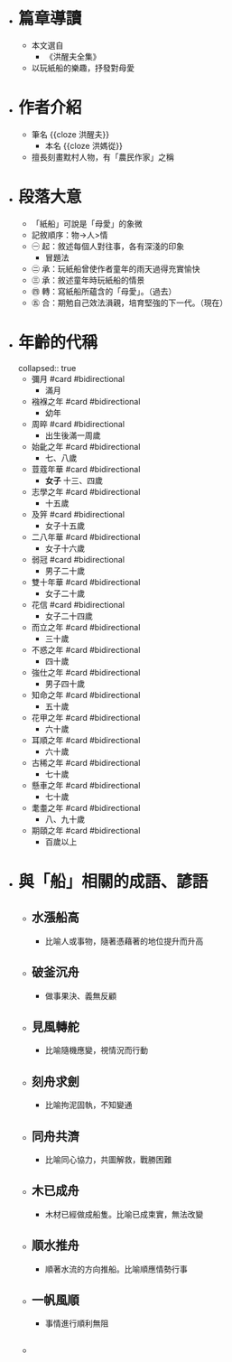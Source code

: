 - # 篇章導讀
	- 本文選自
		- 《洪醒夫全集》
	- 以玩紙船的樂趣，抒發對母愛
- # 作者介紹
	- 筆名 {{cloze 洪醒夫}}
		- 本名 {{cloze 洪媽從}}
	- 擅長刻畫黕村人物，有「農民作家」之稱
- # 段落大意
	- 「紙船」可說是「母愛」的象微
	- 記敘順序：物->人>情
	- ㊀ 起：敘述每個人對往事，各有深淺的印象
		- 冒題法
	- ㊁ 承：玩紙船曾使作者童年的雨天過得充實愉快
	- ㊂ 承：敘述童年時玩紙船的情景
	- ㊃ 轉：寫紙船所蘊含的「母愛」。（過去）
	- ㊄ 合：期勉自己效法溳親，培育堅強的下一代。（現在）
- # 年齡的代稱
  collapsed:: true
	- 彌月 #card #bidirectional
		- 滿月
	- 襁褓之年 #card #bidirectional
		- 幼年
	- 周晬 #card #bidirectional
		- 出生後滿一周歲
	- 始齔之年 #card #bidirectional
		- 七、八歲
	- 荳蔻年華 #card #bidirectional
		- **女子** 十三、四歲
	- 志學之年 #card #bidirectional
		- 十五歲
	- 及笄 #card #bidirectional
		- 女子十五歲
	- 二八年華 #card #bidirectional
		- 女子十六歲
	- 弱冠 #card #bidirectional
		- 男子二十歲
	- 雙十年華 #card #bidirectional
		- 女子二十歲
	- 花信 #card #bidirectional
		- 女子二十四歲
	- 而立之年 #card #bidirectional
		- 三十歲
	- 不惑之年 #card #bidirectional
		- 四十歲
	- 強仕之年 #card #bidirectional
		- 男子四十歲
	- 知命之年 #card #bidirectional
		- 五十歲
	- 花甲之年 #card #bidirectional
		- 六十歲
	- 耳順之年 #card #bidirectional
		- 六十歲
	- 古稀之年 #card #bidirectional
		- 七十歲
	- 懸車之年 #card #bidirectional
		- 七十歲
	- 耄耋之年 #card #bidirectional
		- 八、九十歲
	- 期頤之年 #card #bidirectional
		- 百歲以上
- # 與「船」相關的成語、諺語
	- ## 水漲船高
		- 比喻人或事物，隨著憑藉著的地位提升而升高
	- ## 破釜沉舟
		- 做事果決、義無反顧
	- ## 見風轉舵
		- 比喻隨機應變，視情況而行動
	- ## 刻舟求劍
		- 比喻拘泥固執，不知變通
	- ## 同舟共濟
		- 比喻同心協力，共圖解救，戰勝困難
	- ## 木已成舟
		- 木材已經做成船隻。比喻已成束實，無法改變
	- ## 順水推舟
		- 順著水流的方向推船。比喻順應情勢行事
	- ## 一帆風順
		- 事情進行順利無阻
	- ##